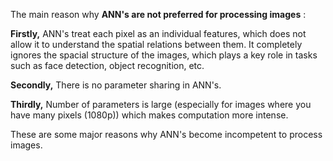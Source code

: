 The main reason why **ANN's are not preferred for processing images** :

**Firstly,**
ANN's treat each pixel as an individual features, which does not allow it to understand the spatial relations between them.
It completely ignores the spacial structure of the images, which plays a key role in tasks such as face detection, object recognition, etc.

**Secondly,**
There is no parameter sharing in ANN's.

**Thirdly,**
Number of parameters is large (especially for images where you have many pixels (1080p)) which makes computation more intense.

These are some major reasons why ANN's become incompetent to process images.
